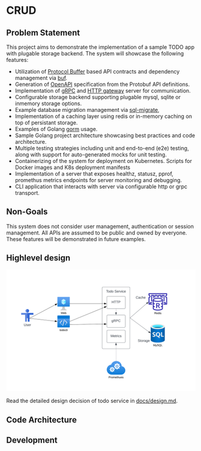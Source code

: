 # CRUD

## Problem Statement

This project aims to demonstrate the implementation of a sample TODO app with plugable storage backend. The system will showcase the following features:

- Utilization of [Protocol Buffer](https://developers.google.com/protocol-buffers) based API contracts and dependency management via [buf](https://buf.build/).
- Generation of [OpenAPI](https://swagger.io/specification/) specification from the Protobuf API definitions.
- Implementation of [gRPC](https://grpc.io/) and [HTTP gateway](https://github.com/grpc-ecosystem/grpc-gateway) server for communication.
- Configurable storage backend supporting plugable mysql, sqlite or inmemory storage options.
- Example database migration management via [sql-migrate](https://github.com/rubenv/sql-migrate),
- Implementation of a caching layer using redis or in-memory caching on top of persistant storage.
- Examples of Golang [gorm](https://gorm.io/) usage.
- Sample Golang project architecture showcasing best practices and code architecture.
- Multiple testing strategies including unit and end-to-end (e2e) testing, along with support for auto-generated mocks for unit testing.
- Containerizing of the system for deployment on Kubernetes. Scripts for Docker images and K8s deployment manifests
- Implementation of a server that exposes healthz, statusz, pprof, promethus metrics endpoints for server monitoring and debugging.
- CLI application that interacts with server via configurable http or grpc transport.

## Non-Goals

This system does not consider user management, authentication or session management. All APIs are assumed to be public and owned by everyone. These features will be demonstrated in future examples.

## Highlevel design

![Highlevel architecture](docs/img/design.png "High level todo service architecture")

Read the detailed design decision of todo service in [docs/design.md](docs/design.md).

## Code Architecture

## Development
